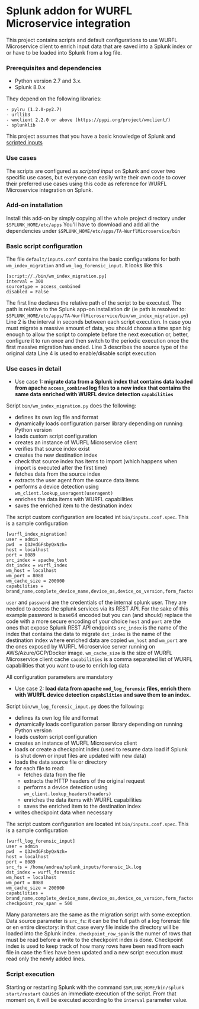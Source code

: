 # Splunk addon for WURFL Microservice integration

This project contains scripts and default configurations 
to use WURFL Microservice client to enrich input data that are saved into a Splunk index or
or have to be loaded into Splunk from a log file.

 ### Prerequisites and dependencies
 
 - Python version 2.7 and 3.x.
 - Splunk 8.0.x
 
 
 They depend on the following libraries:
    
    - pylru (1.2.0-py2.7)
    - urllib3
    - wmclient 2.2.0 or above (https://pypi.org/project/wmclient/)
    - splunklib
    
   This project assumes that you have a basic knowledge of Splunk and [scripted inputs](https://docs.splunk.com/Documentation/SplunkCloud/latest/AdvancedDev/ScriptSetup)

### Use cases

The scripts are configured as *scripted input* on Splunk and cover two specific use cases, 
but everyone can easily write their own code to cover their preferred use cases
using this code as reference for WURFL Microservice integration on Splunk.

### Add-on installation
Install this add-on by simply copying all the whole project directory under `$SPLUNK_HOME/etc/apps`
You'll have to download and add all the dependencies under `$SPLUNK_HOME/etc/apps/TA-WurflMicroservice/bin` 

### Basic script configuration
The file `default/inputs.conf` contains the basic configurations for both `wm_index_migration` and `wm_log_forensic_input`.
It looks like this

```
[script://./bin/wm_index_migration.py]
interval = 300
sourcetype = access_combined
disabled = False
```

The first line declares the relative path of the script to be executed. 
The path is relative to the Splunk app-on installation dir (ie path is resolved to:
 `$SPLUNK_HOME/etc/apps/TA-WurflMicroservice/bin/wm_index_migration.py`)
 Line 2 is the interval in seconds between each script execution. In case you must migrate a massive amount of data,
 you should choose a time span big enough to allow the script to complete before the next execution or, better, 
 configure it to run once and then switch to the periodic execution once the first massive migration has ended.
 Line 3 describes the source type of the original data
 Line 4 is used to enable/disable script execution
  

### Use cases in detail

- Use case 1: **migrate data from a Splunk index that contains data loaded from
 apache `access_combined` log files to a new index that contains the same data enriched with 
 WURFL device detection `capabilities`**
 
 Script `bin/wm_index_migration.py` does the following:
 - defines its own log file and format
 - dynamically loads configuration parser library depending on running Python version
 - loads custom script configuration
 - creates an instance of WURFL Microservice client
 - verifies that source index exist
 - creates the new destination index
 - check that source index has items to import (which happens when import is executed after the first time)
 - fetches data from the source index
 - extracts the user agent from the source data items
 - performs a device detection using `wm_client.lookup_useragent(useragent)`
 - enriches the data items with WURFL capabilities
 - saves the enriched item to the destination index

 The script custom configuration are located int `bin/inputs.conf.spec`. This is a sample configuration
 
```
[wurfl_index_migration]
user = admin
pwd  = Q3JvdGFsbyQxNzk=
host = localhost
port = 8089
src_index = apache_test
dst_index = wurfl_index
wm_host = localhost
wm_port = 8080
wm_cache_size = 200000
capabilities = brand_name,complete_device_name,device_os,device_os_version,form_factor,is_mobile,is_tablet
```

`user` and `password` are the credentials of the internal splunk user. They are needed to access the splunk
services via its REST API. For the sake of this example password is base64 encoded but you can (and should)
replace the code with a more secure encoding of your choice
 `host` and `port` are the ones that expose Splunk REST API endpoints
 `src_index` is the name of the index that contains the data to migrate
 `dst_index` is the name of the destination index where enriched data are copied
 `wm_host` and `wm_port` are the ones exposed by WURFL Microservice server running on
  AWS/Azure/GCP/Docker image.
 `wm_cache_size` is the size of WURFL Microservice client cache
 `caoabilities` is a comma separated list of WURFL capabilities that you want to use to enrich log data
  
  All configuration parameters are mandatory
 
 - Use case 2: **load data from apache `mod_log_forensic` files, enrich them with  WURFL device detection 
 `capabilities` and save them to an index.**
 
 Script `bin/wm_log_forensic_input.py` does the following:
 
 - defines its own log file and format
 - dynamically loads configuration parser library depending on running Python version
 - loads custom script configuration
 - creates an instance of WURFL Microservice client
 - loads or create a checkpoint index (used to resume data load if Splunk is shut down or input files are updated with new data)
 - loads the data source file or directory
 - for each file to read:
    - fetches data from the file
    - extracts the HTTP headers of the original request
    - performs a device detection using `wm_client.lookup_headers(headers)`
    - enriches the data items with WURFL capabilities
    - saves the enriched item to the destination index
 - writes checkpoint data when necessary
 
 The script custom configuration are located int `bin/inputs.conf.spec`. This is a sample configuration
 
```
[wurfl_log_forensic_input]
user = admin
pwd  = Q3JvdGFsbyQxNzk=
host = localhost
port = 8089
src_fs = /home/andrea/splunk_inputs/forensic_1k.log
dst_index = wurfl_forensic
wm_host = localhost
wm_port = 8080
wm_cache_size = 200000
capabilities = brand_name,complete_device_name,device_os,device_os_version,form_factor,is_mobile,is_tablet
checkpoint_row_span = 500
```

Many parameters are the same as the migration script with some exception.
Data source parameter is `src_fs`: it can be the full path of a log forensic file or en entire directory: in that case every file inside the directory
will be loaded into the Splunk index.
`checkpoint_row_span` is the numer of rows that must be read before a write to the checkpoint index is done. 
Checkpoint index is used to keep track of how many rows have been read from each file in case the files have been updated and a new script execution must
read only the newly added lines.

### Script execution

Starting or restarting Splunk with the command `$SPLUNK_HOME/bin/splunk start/restart` causes an immediate execution of the script. From that moment on,
it will be executed according to the `interval` parameter value.
